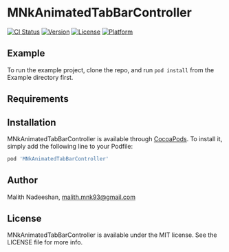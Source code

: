 # MNkAnimatedTabBarController

[![CI Status](https://img.shields.io/travis/MnkGitBox/MNkAnimatedTabBarController.svg?style=flat)](https://travis-ci.org/MnkGitBox/MNkAnimatedTabBarController)
[![Version](https://img.shields.io/cocoapods/v/MNkAnimatedTabBarController.svg?style=flat)](https://cocoapods.org/pods/MNkAnimatedTabBarController)
[![License](https://img.shields.io/cocoapods/l/MNkAnimatedTabBarController.svg?style=flat)](https://cocoapods.org/pods/MNkAnimatedTabBarController)
[![Platform](https://img.shields.io/cocoapods/p/MNkAnimatedTabBarController.svg?style=flat)](https://cocoapods.org/pods/MNkAnimatedTabBarController)

## Example

To run the example project, clone the repo, and run `pod install` from the Example directory first.

## Requirements

## Installation

MNkAnimatedTabBarController is available through [CocoaPods](https://cocoapods.org). To install
it, simply add the following line to your Podfile:

```ruby
pod 'MNkAnimatedTabBarController'
```

## Author

Malith Nadeeshan, malith.mnk93@gmail.com

## License

MNkAnimatedTabBarController is available under the MIT license. See the LICENSE file for more info.
